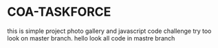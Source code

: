 # COA-TASKFORCE
this is simple project photo gallery and javascript code challenge try too look on master branch.
hello look all code in mastre branch


